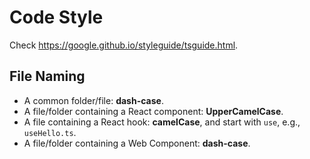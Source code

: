 # Code Style

Check https://google.github.io/styleguide/tsguide.html.

## File Naming

- A common folder/file: **dash-case**.
- A file/folder containing a React component: **UpperCamelCase**.
- A file containing a React hook: **camelCase**, and start with `use`, e.g., `useHello.ts`.
- A file/folder containing a Web Component: **dash-case**.
